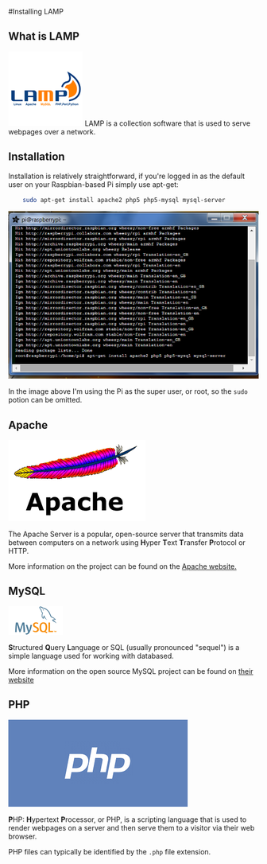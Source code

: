 #Installing LAMP

## What is LAMP

![LAMP Logo](img/lamp.png "The LAMP Logo")
LAMP is a collection software that is used to serve webpages over a network. 

## Installation

Installation is relatively straightforward, if you're logged in as the default user on your Raspbian-based Pi simply use apt-get:

```bash
    sudo apt-get install apache2 php5 php5-mysql mysql-server
```

![Installing](img/lamp00.png "Installing as Root")

In the image above I'm using the Pi as the super user, or root, so the `sudo` potion can be omitted. 

## Apache

![Apache](img/apache.png "Apache Logo")


The Apache Server is a popular, open-source server that transmits data between computers on a network using **H**yper **T**ext **T**ransfer **P**rotocol or HTTP. 

More information on the project can be found on the <a href="http://httpd.apache.org/" target="_blank">Apache website.</a>

## MySQL

![MySQL](img/mysql.png "MySQL Logo")



**S**tructured **Q**uery **L**anguage or SQL (usually pronounced "sequel") is a simple language used for working with databased. 

More information on the open source MySQL project can be found on <a href="http://www.mysql.com/" target="_blank">their website</a>

## PHP

![PHP](img/php.png "PHP Logo")



**P**HP: **H**ypertext **P**rocessor, or PHP, is a scripting language that is used to render webpages on a server and then serve them to a visitor via their web browser.

PHP files can typically be identified by the `.php` file extension.
